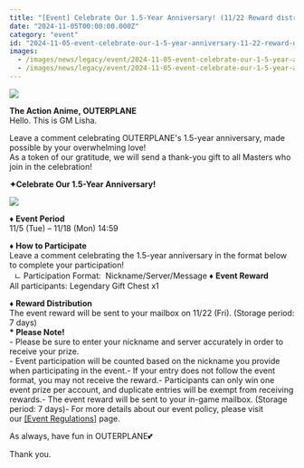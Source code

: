 ```yaml
---
title: "[Event] Celebrate Our 1.5-Year Anniversary! (11/22 Reward distributed)"
date: "2024-11-05T00:00:00.000Z"
category: "event"
id: "2024-11-05-event-celebrate-our-1-5-year-anniversary-11-22-reward-distributed"
images:
  - /images/news/legacy/event/2024-11-05-event-celebrate-our-1-5-year-anniversary-11-22-reward-distributed/7cab40b6a7254cab899e818e466b4ff5.webp
  - /images/news/legacy/event/2024-11-05-event-celebrate-our-1-5-year-anniversary-11-22-reward-distributed/8eb20494c7e0471e8483cdc2790129d4.webp
---
```


![](/images/news/legacy/event/2024-11-05-event-celebrate-our-1-5-year-anniversary-11-22-reward-distributed/7cab40b6a7254cab899e818e466b4ff5.webp)

**The Action Anime, OUTERPLANE**  
Hello. This is GM Lisha.

Leave a comment celebrating OUTERPLANE's 1.5-year anniversary, made possible by your overwhelming love!   
As a token of our gratitude, we will send a thank-you gift to all Masters who join in the celebration!

**✦Celebrate Our 1.5-Year Anniversary!**  

![](/images/news/legacy/event/2024-11-05-event-celebrate-our-1-5-year-anniversary-11-22-reward-distributed/8eb20494c7e0471e8483cdc2790129d4.webp)  
  
♦︎ **Event Period**  
11/5 (Tue) – 11/18 (Mon) 14:59

♦︎ **How to Participate**  
Leave a comment celebrating the 1.5-year anniversary in the format below to complete your participation!  
  ㄴ Participation Format:  Nickname/Server/Message ♦︎ **Event Reward**  
All participants: Legendary Gift Chest x1

  
♦︎ **Reward Distribution**  
The event reward will be sent to your mailbox on 11/22 (Fri). (Storage period: 7 days)  
**\* Please Note!**  
\- Please be sure to enter your nickname and server accurately in order to receive your prize.  
\- Event participation will be counted based on the nickname you provide when participating in the event.- If your entry does not follow the event format, you may not receive the reward.- Participants can only win one event prize per account, and duplicate entries will be exempt from receiving rewards.- The event reward will be sent to your in-game mailbox. (Storage period: 7 days)- For more details about our event policy, please visit our [\[Event Regulations\]](https://common.game.onstove.com/terms/index?gameType=MOBILE&termsType=8&langCode=kohttps://common.game.onstove.com/terms/index?gameType=MOBILE&termsType=8&langCode=ko) page.

As always, have fun in OUTERPLANE💕  
  

Thank you.
